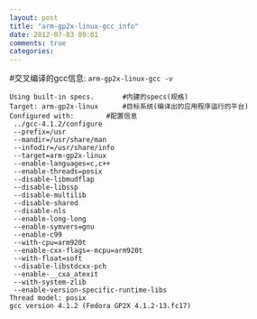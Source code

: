 ```yaml
---
layout: post
title: "arm-gp2x-linux-gcc_info"
date: 2012-07-03 09:01
comments: true
categories: 
---
```


#交叉编译的gcc信息:
<code>arm-gp2x-linux-gcc -v</code>

	Using built-in specs.		#内建的specs(规格)
	Target: arm-gp2x-linux		#目标系统(编译出的应用程序运行的平台)
	Configured with:		#配置信息
	 ../gcc-4.1.2/configure 
	 --prefix=/usr 
	 --mandir=/usr/share/man 
	 --infodir=/usr/share/info 
	 --target=arm-gp2x-linux 
	 --enable-languages=c,c++ 
	 --enable-threads=posix 
	 --disable-libmudflap 
	 --disable-libssp 
	 --disable-multilib
	 --disable-shared
	 --disable-nls
	 --enable-long-long
	 --enable-symvers=gnu
	 --enable-c99
	 --with-cpu=arm920t
	 --enable-cxx-flags=-mcpu=arm920t
	 --with-float=soft
	 --disable-libstdcxx-pch
	 --enable-__cxa_atexit
	 --with-system-zlib
	 --enable-version-specific-runtime-libs
	Thread model: posix
	gcc version 4.1.2 (Fedora GP2X 4.1.2-13.fc17)
